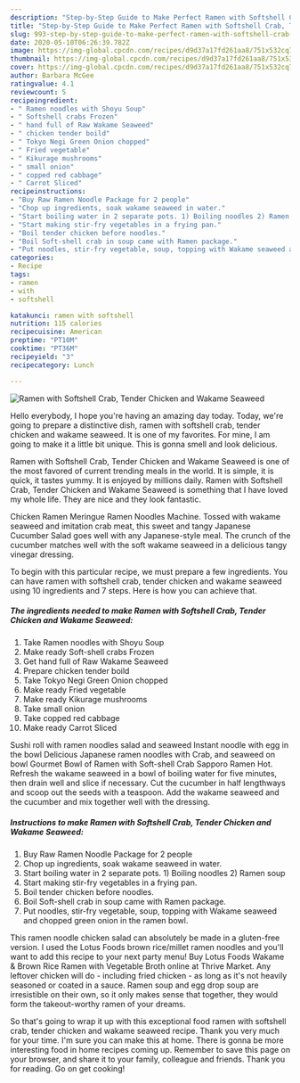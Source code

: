 ```yaml
---
description: "Step-by-Step Guide to Make Perfect Ramen with Softshell Crab, Tender Chicken and Wakame Seaweed"
title: "Step-by-Step Guide to Make Perfect Ramen with Softshell Crab, Tender Chicken and Wakame Seaweed"
slug: 993-step-by-step-guide-to-make-perfect-ramen-with-softshell-crab-tender-chicken-and-wakame-seaweed
date: 2020-05-10T06:26:39.782Z
image: https://img-global.cpcdn.com/recipes/d9d37a17fd261aa8/751x532cq70/ramen-with-softshell-crab-tender-chicken-and-wakame-seaweed-recipe-main-photo.jpg
thumbnail: https://img-global.cpcdn.com/recipes/d9d37a17fd261aa8/751x532cq70/ramen-with-softshell-crab-tender-chicken-and-wakame-seaweed-recipe-main-photo.jpg
cover: https://img-global.cpcdn.com/recipes/d9d37a17fd261aa8/751x532cq70/ramen-with-softshell-crab-tender-chicken-and-wakame-seaweed-recipe-main-photo.jpg
author: Barbara McGee
ratingvalue: 4.1
reviewcount: 5
recipeingredient:
- " Ramen noodles with Shoyu Soup"
- " Softshell crabs Frozen"
- " hand full of Raw Wakame Seaweed"
- " chicken tender boild"
- " Tokyo Negi Green Onion chopped"
- " Fried vegetable"
- " Kikurage mushrooms"
- " small onion"
- " copped red cabbage"
- " Carrot Sliced"
recipeinstructions:
- "Buy Raw Ramen Noodle Package for 2 people"
- "Chop up ingredients, soak wakame seaweed in water."
- "Start boiling water in 2 separate pots. 1) Boiling noodles 2) Ramen soup"
- "Start making stir-fry vegetables in a frying pan."
- "Boil tender chicken before noodles."
- "Boil Soft-shell crab in soup came with Ramen package."
- "Put noodles, stir-fry vegetable, soup, topping with Wakame seaweed and chopped green onion in the ramen bowl."
categories:
- Recipe
tags:
- ramen
- with
- softshell

katakunci: ramen with softshell 
nutrition: 115 calories
recipecuisine: American
preptime: "PT10M"
cooktime: "PT36M"
recipeyield: "3"
recipecategory: Lunch

---
```



![Ramen with Softshell Crab, Tender Chicken and Wakame Seaweed](https://img-global.cpcdn.com/recipes/d9d37a17fd261aa8/751x532cq70/ramen-with-softshell-crab-tender-chicken-and-wakame-seaweed-recipe-main-photo.jpg)

Hello everybody, I hope you're having an amazing day today. Today, we're going to prepare a distinctive dish, ramen with softshell crab, tender chicken and wakame seaweed. It is one of my favorites. For mine, I am going to make it a little bit unique. This is gonna smell and look delicious.

Ramen with Softshell Crab, Tender Chicken and Wakame Seaweed is one of the most favored of current trending meals in the world. It is simple, it is quick, it tastes yummy. It is enjoyed by millions daily. Ramen with Softshell Crab, Tender Chicken and Wakame Seaweed is something that I have loved my whole life. They are nice and they look fantastic.

Chicken Ramen Meringue Ramen Noodles Machine. Tossed with wakame seaweed and imitation crab meat, this sweet and tangy Japanese Cucumber Salad goes well with any Japanese-style meal. The crunch of the cucumber matches well with the soft wakame seaweed in a delicious tangy vinegar dressing.


To begin with this particular recipe, we must prepare a few ingredients. You can have ramen with softshell crab, tender chicken and wakame seaweed using 10 ingredients and 7 steps. Here is how you can achieve that.

<!--inarticleads1-->

##### The ingredients needed to make Ramen with Softshell Crab, Tender Chicken and Wakame Seaweed:

1. Take  Ramen noodles with Shoyu Soup
1. Make ready  Soft-shell crabs Frozen
1. Get  hand full of Raw Wakame Seaweed
1. Prepare  chicken tender boild
1. Take  Tokyo Negi Green Onion chopped
1. Make ready  Fried vegetable
1. Make ready  Kikurage mushrooms
1. Take  small onion
1. Take  copped red cabbage
1. Make ready  Carrot Sliced


Sushi roll with ramen noodles salad and seaweed Instant noodle with egg in the bowl Delicious Japanese ramen noodles with Crab, and seaweed on bowl Gourmet Bowl of Ramen with Soft-shell Crab Sapporo Ramen Hot. Refresh the wakame seaweed in a bowl of boiling water for five minutes, then drain well and slice if necessary. Cut the cucumber in half lengthways and scoop out the seeds with a teaspoon. Add the wakame seaweed and the cucumber and mix together well with the dressing. 

<!--inarticleads2-->

##### Instructions to make Ramen with Softshell Crab, Tender Chicken and Wakame Seaweed:

1. Buy Raw Ramen Noodle Package for 2 people
1. Chop up ingredients, soak wakame seaweed in water.
1. Start boiling water in 2 separate pots. 1) Boiling noodles 2) Ramen soup
1. Start making stir-fry vegetables in a frying pan.
1. Boil tender chicken before noodles.
1. Boil Soft-shell crab in soup came with Ramen package.
1. Put noodles, stir-fry vegetable, soup, topping with Wakame seaweed and chopped green onion in the ramen bowl.


This ramen noodle chicken salad can absolutely be made in a gluten-free version. I used the Lotus Foods brown rice/millet ramen noodles and you&#39;ll want to add this recipe to your next party menu! Buy Lotus Foods Wakame &amp; Brown Rice Ramen with Vegetable Broth online at Thrive Market. Any leftover chicken will do - including fried chicken - as long as it&#39;s not heavily seasoned or coated in a sauce. Ramen soup and egg drop soup are irresistible on their own, so it only makes sense that together, they would form the takeout-worthy ramen of your dreams. 

So that's going to wrap it up with this exceptional food ramen with softshell crab, tender chicken and wakame seaweed recipe. Thank you very much for your time. I'm sure you can make this at home. There is gonna be more interesting food in home recipes coming up. Remember to save this page on your browser, and share it to your family, colleague and friends. Thank you for reading. Go on get cooking!
